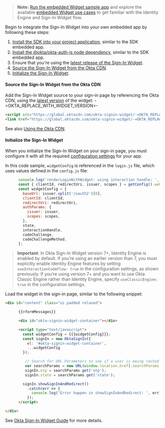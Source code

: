 > **Note:** [Run the embedded Widget sample app](/docs/guides/oie-embedded-common-run-samples/nodejs/main/#run-the-embedded-widget-sample-app) and explore the available [embedded Widget use cases](/docs/guides/oie-embedded-widget-use-case-basic-sign-in/nodejs/main/) to get familiar with the Identity Engine and Sign-In Widget flow.

Begin to integrate the Sign-In Widget into your own embedded app by following these steps:

1. [Install the SDK into your project application](#_1-install-the-sdk-into-your-project-application), similar to the SDK embedded app.
1. [Install the @okta/okta-auth-js node dependency](#_2-install-the-okta-okta-auth-js-node-dependency), similar to the SDK embedded app.
1. Ensure that you're using the [latest release of the Sign-In Widget](https://github.com/okta/okta-signin-widget/releases/).
1. [Source the Sign-In Widget from the Okta CDN](#source-the-sign-in-widget-from-the-okta-cdn).
1. [Initialize the Sign-In Widget](#initialize-the-sign-in-widget).

#### Source the Sign-In Widget from the Okta CDN

Add the Sign-In Widget source to your sign-in page by referencing the Okta CDN, using the [latest version](https://github.com/okta/okta-signin-widget/releases/) of the widget: -=OKTA_REPLACE_WITH_WIDGET_VERSION=-

```html
<script src="https://global.oktacdn.com/okta-signin-widget/-=OKTA_REPLACE_WITH_WIDGET_VERSION=-/js/okta-sign-in.min.js" type="text/javascript"></script>
<link href="https://global.oktacdn.com/okta-signin-widget/-=OKTA_REPLACE_WITH_WIDGET_VERSION=-/css/okta-sign-in.min.css" type="text/css" rel="stylesheet"/>
```

See also [Using the Okta CDN](https://github.com/okta/okta-signin-widget#using-the-okta-cdn).

#### Initialize the Sign-In Widget

When you initialize the Sign-In Widget on your sign-in page, you must configure it with all the required [configuration settings](#configuration-settings) for your app.

In this code sample, `widgetConfig` is referenced in the `login.js` file, which uses values defined in the `config.js` file:

```JavaScript
      console.log('renderLoginWithWidget: using interaction handle: ', interactionHandle);
      const { clientId, redirectUri, issuer, scopes } = getConfig().webServer.oidc;
      const widgetConfig = {
        baseUrl: issuer.split('/oauth2')[0],
        clientId: clientId,
        redirectUri: redirectUri,
        authParams: {
          issuer: issuer,
          scopes: scopes,
        },
        state,
        interactionHandle,
        codeChallenge,
        codeChallengeMethod,
      };
```

> **Important**: In Okta Sign-In Widget version 7+, Identity Engine is enabled by default. If you’re using an earlier version than 7, you must explicitly enable Identity Engine features by setting `useInteractionCodeFlow: true` in the configuration settings, as shown previously. If you’re using version 7+ and you want to use Okta Classic Engine rather than Identity Engine, specify `useClassicEngine: true` in the configuration settings.

Load the widget in the sign-in page, similar to the following snippet:

```html
<div id="content" class="ui padded relaxed">

      {{>formMessages}}

      <div id="okta-signin-widget-container"></div>

      <script type="text/javascript">
        const widgetConfig = {{{widgetConfig}}};
        const signIn = new OktaSignIn({
          el: '#okta-signin-widget-container',
          ...widgetConfig
        });

         // Search for URL Parameters to see if a user is being routed to the application to recover password
         var searchParams = new URL(window.location.href).searchParams;
         signIn.otp = searchParams.get('otp');
         signIn.state = searchParams.get('state');

        signIn.showSignInAndRedirect()
          .catch(err => {
            console.log('Error happen in showSignInAndRedirect: ', err);
          });
      </script>

</div>
```

See [Okta Sign-In Widget Guide](/code/javascript/okta_sign-in_widget/) for more details.
